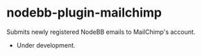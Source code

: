 nodebb-plugin-mailchimp
=======================

Submits newly registered NodeBB emails to MailChimp's account.


- Under development.
